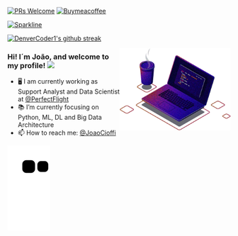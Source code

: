 [![PRs Welcome](https://img.shields.io/badge/PRs-welcome-brightgreen.svg?style=flat-square)](http://makeapullrequest.com) [![Buymeacoffee](https://badgen.net/badge/icon/buymeacoffee?icon=buymeacoffee&label)](https://www.buymeacoffee.com/joaorcioffi)

[![Sparkline](https://stars.medv.io/Naereen/badges.svg)](https://stars.medv.io/Naereen/badges)

[![DenverCoder1's github streak](https://github-readme-streak-stats.herokuapp.com/?user=JoaoCioffi&theme=blue-green)](https://github.com/DenverCoder1/github-readme-streak-stats)

<img src="https://github.com/JoaoCioffi/JoaoCioffi/blob/main/coding.png" min-width="250px" max-width="200px" width="250px" align="right" alt="Computador-JulianaIzac">

### Hi! I´m João, and welcome to my profile! <img src="https://media.giphy.com/media/hvRJCLFzcasrR4ia7z/giphy.gif" width="25px">

- 🖥️ I am currently working as Support Analyst and Data Scientist at [@PerfectFlight](https://github.com/perfect-flight)
- 📚 I’m currently focusing on Python, ML, DL and Big Data Architecture
- 📫 How to reach me: [@JoaoCioffi](https://www.linkedin.com/in/joao-cioffi/)

![snake gif](https://github.com/JoaoCioffi/JoaoCioffi/blob/output/github-contribution-grid-snake.svg)

